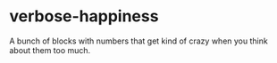 # verbose-happiness
A bunch of blocks with numbers that get kind of crazy when you think about them too much.
